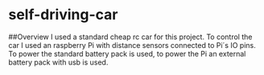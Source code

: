 # self-driving-car

##Overview
I used a standard cheap rc car for this project. To control the car I used an raspberry Pi with distance sensors connected to Pi´s IO pins. To power the standard battery pack is used, to power the Pi an external battery pack with usb is used.




